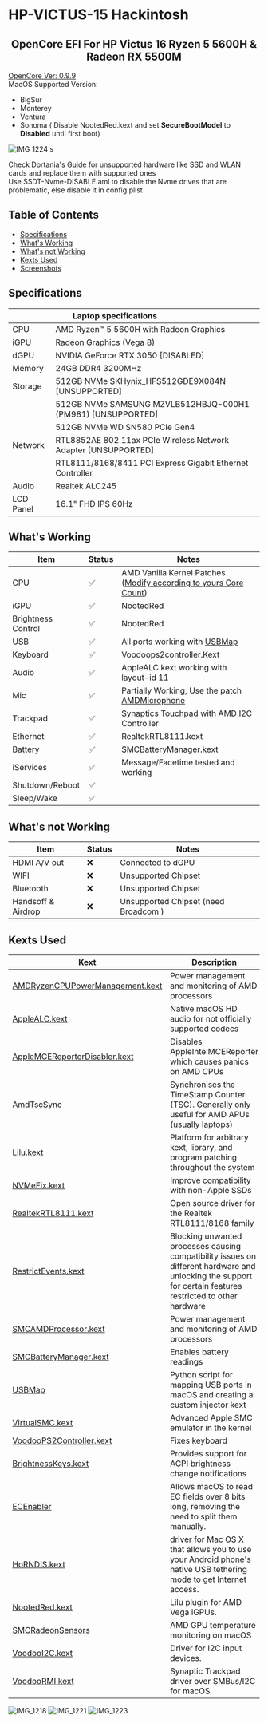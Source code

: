 # HP-VICTUS-15 Hackintosh


<h2 align="center"> OpenCore EFI For HP Victus 16 Ryzen 5 5600H & Radeon RX 5500M</h2>
 <a href="https://github.com/acidanthera/OpenCorePkg/releases"> OpenCore Ver: 0.9.9 </a> </br>
 MacOS Supported Version: 
 
*   BigSur
*   Monterey
*   Ventura
*   Sonoma ( Disable NootedRed.kext and set **SecureBootModel** to **Disabled** until first boot)

![IMG_1224 s](https://github.com/user-attachments/assets/649debad-ca05-46f5-9452-cf7afec11c28)

Check [Dortania's Guide](https://dortania.github.io/Anti-Hackintosh-Buyers-Guide/) for unsupported hardware like SSD and WLAN cards and replace them with supported ones<br/>
Use SSDT-Nvme-DISABLE.aml to disable the Nvme drives that are problematic, else disable it in config.plist 

## Table of Contents

*   [Specifications](#specifications)
*   [What's Working](#whats-working)
*   [What's not Working](#whats-not-working)
*   [Kexts Used](#kexts-used)
*   [Screenshots](#screenshots)

## Specifications
|                 | ‎ ‎ ‎ ‎ ‎ ‎ ‎ ‎ Laptop specifications‎ ‎ ‎ ‎ ‎ ‎ ‎ ‎ ‎ ‎ ‎ ‎ ‎ ‎ ‎ ‎ ‎ ‎ ‎ ‎ ‎ ‎ ‎ ‎ ‎ ‎ ‎ ‎ ‎ ‎ ‎ ‎ ‎ ‎ ‎ ‎ ‎ ‎ ‎ ‎ ‎              |
| ----------------------- | :------------------------------------------------------------------------- |   
| CPU                     | AMD Ryzen™ 5 5600H with Radeon Graphics                                    |
| iGPU                    | Radeon Graphics (Vega 8)                                                   |
| dGPU                    | NVIDIA GeForce RTX 3050 [DISABLED]                                     |
| Memory                  | 24GB DDR4 3200MHz                                                          |
| Storage                 | 512GB NVMe SKHynix_HFS512GDE9X084N   [UNSUPPORTED] |
||512GB NVMe SAMSUNG MZVLB512HBJQ-000H1 (PM981)   [UNSUPPORTED]                                                           |
||512GB NVMe WD SN580 PCIe Gen4                                                          |
| Network                 | RTL8852AE 802.11ax PCIe Wireless Network Adapter [UNSUPPORTED]                         | 
|| RTL8111/8168/8411 PCI Express Gigabit Ethernet Controller|
| Audio|Realtek ALC245|
|LCD Panel| 16.1" FHD IPS 60Hz|

## What's Working

| Item | Status | Notes |
| --- | --- | --- |
| CPU | ✅ | AMD Vanilla Kernel Patches ([Modify according to yours Core Count](https://github.com/AMD-OSX/AMD_Vanilla)) |
| iGPU | ✅ | NootedRed |
| Brightness Control | ✅ | NootedRed |
| USB | ✅ | All ports working with [USBMap](https://github.com/corpnewt/USBMap "USBMap")|
| Keyboard | ✅ | Voodoops2controller.Kext |
| Audio | ✅ | AppleALC kext working with layout-id 11 |
| Mic | ✅ | Partially Working, Use the patch [AMDMicrophone](https://github.com/qhuyduong/AMDMicrophone) |
| Trackpad | ✅ | Synaptics Touchpad with AMD I2C Controller |
| Ethernet | ✅ | RealtekRTL8111.kext |
| Battery | ✅ | SMCBatteryManager.kext |
| iServices | ✅ | Message/Facetime tested and working |
| Shutdown/Reboot | ✅ | |
| Sleep/Wake | ✅ | |

## What's not Working

| Item | Status | Notes |
| --- | --- | --- |
| HDMI A/V out | ❌ | Connected to dGPU  |
| WIFI | ❌ | Unsupported Chipset |
| Bluetooth | ❌ | Unsupported Chipset |
|Handsoff & Airdrop|❌| Unsupported Chipset (need Broadcom )

## Kexts Used

| Kext | Description |
| --- | --- |
| [AMDRyzenCPUPowerManagement.kext](https://github.com/trulyspinach/SMCAMDProcessor) | Power management and monitoring of AMD processors |
| [AppleALC.kext](https://github.com/acidanthera/AppleALC) | Native macOS HD audio for not officially supported codecs |
| [AppleMCEReporterDisabler.kext](https://files.amd-osx.com/AppleMCEReporterDisabler.kext.zip) | Disables AppleIntelMCEReporter which causes panics on AMD CPUs |
| [AmdTscSync](https://github.com/naveenkrdy/AmdTscSync"AmdTscSync") | Synchronises the TimeStamp Counter (TSC). Generally only useful for AMD APUs (usually laptops) |
| [Lilu.kext](https://github.com/acidanthera/Lilu) | Platform for arbitrary kext, library, and program patching throughout the system |
| [NVMeFix.kext](https://github.com/acidanthera/NVMeFix) | Improve compatibility with non-Apple SSDs |
| [RealtekRTL8111.kext](https://github.com/Mieze/RTL8111_driver_for_OS_X) | Open source driver for the Realtek RTL8111/8168 family |
| [RestrictEvents.kext](https://github.com/acidanthera/RestrictEvents) | Blocking unwanted processes causing compatibility issues on different hardware and unlocking the support for certain features restricted to other hardware |
| [SMCAMDProcessor.kext](https://github.com/trulyspinach/SMCAMDProcessor) | Power management and monitoring of AMD processors |
| [SMCBatteryManager.kext](https://github.com/acidanthera/VirtualSMC) | Enables battery readings |
| [USBMap](https://github.com/corpnewt/USBMap "USBMap") | Python script for mapping USB ports in macOS and creating a custom injector kext |
| [VirtualSMC.kext](https://github.com/acidanthera/VirtualSMC) | Advanced Apple SMC emulator in the kernel |
| [VoodooPS2Controller.kext](https://github.com/acidanthera/VoodooPS2) | Fixes keyboard |
|[BrightnessKeys.kext](https://github.com/acidanthera/BrightnessKeys)|Provides support for ACPI brightness change notifications|
|[ECEnabler](https://github.com/1Revenger1/ECEnabler)|Allows macOS to read EC fields over 8 bits long, removing the need to split them manually. |
|[HoRNDIS.kext](https://github.com/jwise/HoRNDIS)|driver for Mac OS X that allows you to use your Android phone's native USB tethering mode to get Internet access.|
|[NootedRed.kext](https://github.com/ChefKissInc/NootedRed)|Lilu plugin for AMD Vega iGPUs.|
|[SMCRadeonSensors](https://github.com/ChefKissInc/SMCRadeonSensors)|AMD GPU temperature monitoring on macOS|
|[VoodooI2C.kext](https://chefkissinc.github.io/Extras/Kexts/VoodooI2C.zip)|Driver for I2C input devices.|
|[VoodooRMI.kext](https://github.com/VoodooSMBus/VoodooRMI)|Synaptic Trackpad driver over SMBus/I2C for macOS|

![IMG_1218](https://github.com/user-attachments/assets/ba9b1601-438b-49fa-b09e-951571477674)
![IMG_1221](https://github.com/user-attachments/assets/d1cf041e-ea89-4f55-b306-19d8162fb5a6)
![IMG_1223](https://github.com/user-attachments/assets/93c82e1f-dd60-43df-a2e6-92ecacc19555)

